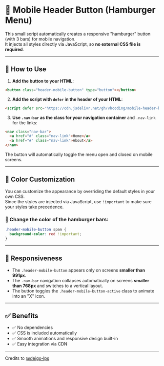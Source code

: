 # 📱 Mobile Header Button (Hamburger Menu)

This small script automatically creates a responsive "hamburger" button (with 3 bars) for mobile navigation.  
It injects all styles directly via JavaScript, so **no external CSS file is required**.

---

## 🚀 How to Use

1. **Add the button to your HTML**:

```html
<button class="header-mobile-button" type="button"></button>
```

2. **Add the script with `defer` in the header of your HTML**:

```html
<script defer src="https://cdn.jsdelivr.net/gh/vhcoding/mobile-header-btn/app.min.js"></script>
```

3. **Use `.nav-bar` as the class for your navigation container** and `.nav-link` for the links:

```html
<nav class="nav-bar">
  <a href="#" class="nav-link">Home</a>
  <a href="#" class="nav-link">About</a>
</nav>
```

The button will automatically toggle the menu open and closed on mobile screens.

---

## 🎨 Color Customization

You can customize the appearance by overriding the default styles in your own CSS.  
Since the styles are injected via JavaScript, use `!important` to make sure your styles take precedence.

### 🔸 Change the color of the hamburger bars:

```css
.header-mobile-button span {
  background-color: red !important;
}
```

---

## 📱 Responsiveness

- The `.header-mobile-button` appears only on screens **smaller than 991px**.
- The `.nav-bar` navigation collapses automatically on screens **smaller than 768px** and switches to a vertical layout.
- The button toggles the `.header-mobile-button-active` class to animate into an "X" icon.

---

## ✅ Benefits

- ✅ No dependencies
- ✅ CSS is included automatically
- ✅ Smooth animations and responsive design built-in
- ✅ Easy integration via CDN

---

Credits to [@deigo-lps](https://github.com/deigo-lps)
